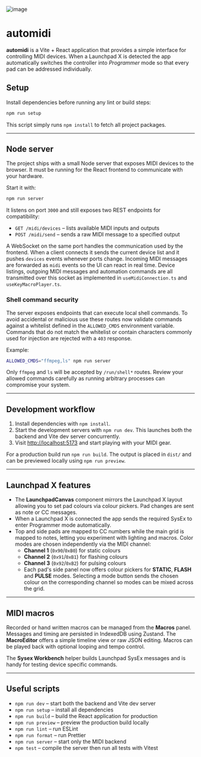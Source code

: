 ![image](https://github.com/user-attachments/assets/010b9f3d-9d22-4e4c-b033-274f3ef24bd2)

# automidi

**automidi** is a Vite + React application that provides a simple interface for
controlling MIDI devices. When a Launchpad X is detected the app automatically
switches the controller into _Programmer_ mode so that every pad can be
addressed individually.

## Setup

Install dependencies before running any lint or build steps:

```bash
npm run setup
```

This script simply runs `npm install` to fetch all project packages.

---

## Node server

The project ships with a small Node server that exposes MIDI devices to the
browser. It must be running for the React frontend to communicate with your
hardware.

Start it with:

```bash
npm run server
```

It listens on port `3000` and still exposes two REST endpoints for
compatibility:

- `GET /midi/devices` – lists available MIDI inputs and outputs
- `POST /midi/send` – sends a raw MIDI message to a specified output

A WebSocket on the same port handles the communication used by the frontend.
When a client connects it sends the current device list and it pushes `devices`
events whenever ports change. Incoming MIDI messages are forwarded as `midi`
events so the UI can react in real time. Device listings, outgoing MIDI messages
and automation commands are all transmitted over this socket as implemented in
`useMidiConnection.ts` and `useKeyMacroPlayer.ts`.

### Shell command security

The server exposes endpoints that can execute local shell commands. To avoid
accidental or malicious use these routes now validate commands against a
whitelist defined in the `ALLOWED_CMDS` environment variable. Commands that do
not match the whitelist or contain characters commonly used for injection are
rejected with a `403` response.

Example:

```bash
ALLOWED_CMDS="ffmpeg,ls" npm run server
```

Only `ffmpeg` and `ls` will be accepted by `/run/shell*` routes. Review your
allowed commands carefully as running arbitrary processes can compromise your
system.

---

## Development workflow

1. Install dependencies with `npm install`.
2. Start the development servers with `npm run dev`. This launches both the backend and Vite dev server concurrently.
3. Visit <http://localhost:5173> and start playing with your MIDI gear.

For a production build run `npm run build`. The output is placed in `dist/` and
can be previewed locally using `npm run preview`.

---

## Launchpad X features

- The **LaunchpadCanvas** component mirrors the Launchpad X layout allowing you
  to set pad colours via colour pickers. Pad changes are sent as note or CC
  messages.
- When a Launchpad X is connected the app sends the required SysEx to enter
  Programmer mode automatically.
- Top and side pads are mapped to CC numbers while the main grid is mapped to
  notes, letting you experiment with lighting and macros.
  Color modes are chosen independently via the MIDI channel:
  - **Channel 1** (`0x90`/`0xB0`) for static colours
  - **Channel 2** (`0x91`/`0xB1`) for flashing colours
  - **Channel 3** (`0x92`/`0xB2`) for pulsing colours
  - Each pad's side panel now offers colour pickers for **STATIC**, **FLASH**
    and **PULSE** modes. Selecting a mode button sends the chosen colour on the
    corresponding channel so modes can be mixed across the grid.

---

## MIDI macros

Recorded or hand written macros can be managed from the **Macros** panel.
Messages and timing are persisted in IndexedDB using Zustand. The
**MacroEditor** offers a simple timeline view or raw JSON editing. Macros can be
played back with optional looping and tempo control.

The **Sysex Workbench** helper builds Launchpad SysEx messages and is handy for
testing device specific commands.

---

## Useful scripts

- `npm run dev` – start both the backend and Vite dev server
- `npm run setup` – install all dependencies
- `npm run build` – build the React application for production
- `npm run preview` – preview the production build locally
- `npm run lint` – run ESLint
- `npm run format` – run Prettier
- `npm run server` – start only the MIDI backend
- `npm test` – compile the server then run all tests with Vitest
